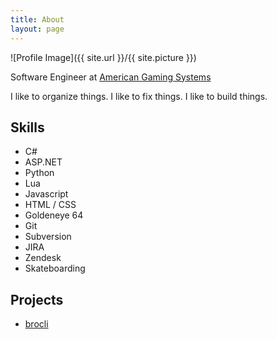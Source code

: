 ```yaml
---
title: About
layout: page
---
```

![Profile Image]({{ site.url }}/{{ site.picture }})

<p>Software Engineer at <a href="//www.americommerce.com">American Gaming Systems</a></p>

<p>I like to organize things. I like to  fix things. I like to build things.</p>

<h2>Skills</h2>

<ul class="skill-list">
	<li>C#</li>
	<li>ASP.NET</li>
	<li>Python</li>
	<li>Lua</li>
	<li>Javascript</li>
	<li>HTML / CSS</li>
	<li>Goldeneye 64</li>
	<li>Git</li>
	<li>Subversion</li>
	<li>JIRA</li>
	<li>Zendesk</li>
	<li>Skateboarding</li>
</ul>

<h2>Projects</h2>

<ul>
	<li><a href="https://github.com/aglensmith/brocli">brocli</a></li>
</ul>
